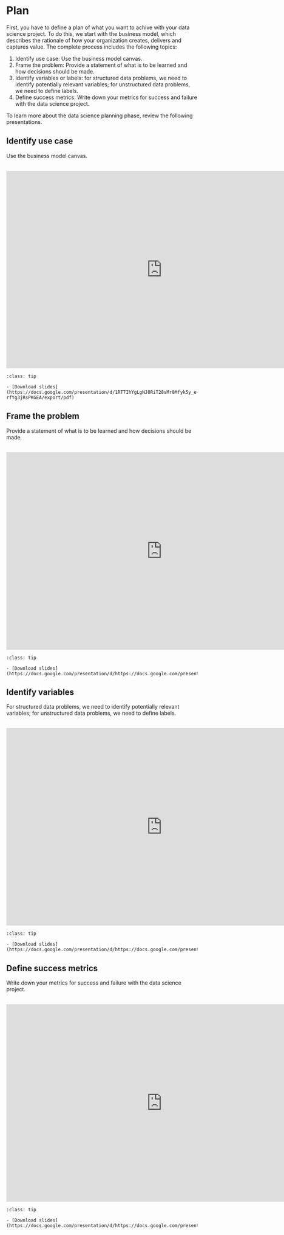 # Plan

First, you have to define a plan of what you want to achive with your data science project. To do this, we start with the business model, which describes the rationale of how your organization creates, delivers and captures value. The complete process includes the following topics: 

1. Identify use case: Use the business model canvas.
2. Frame the problem: Provide a statement of what is to be learned and how decisions should be made.
3. Identify variables or labels: for structured data problems, we need to identify potentially relevant variables; for unstructured data problems, we need to define labels.
4. Define success metrics: Write down your metrics for success and failure with the data science project. 

To learn more about the data science planning phase, review the following presentations. 


## Identify use case

Use the business model canvas.

<br>

<iframe src="https://docs.google.com/presentation/d/e/2PACX-1vQVgNPZ7DQpOigsdO6CbCoZLrHK6m5IJV0E1ZzuV4r2WxkLjrtp-0k11SlT1_qwD6hvP42nrDuRuL0V/embed?start=false&loop=false&delayms=3000" frameborder="0" width="820" height="520" allowfullscreen="true" mozallowfullscreen="true" webkitallowfullscreen="true"></iframe>

```{admonition} Slides
:class: tip

- [Download slides](https://docs.google.com/presentation/d/1RT7IhYgLgNJ8RiT28sMr8Mfyk5y_e-rfYg3jRsPKGEA/export/pdf)

```

## Frame the problem

Provide a statement of what is to be learned and how decisions should be made.

<br>

<iframe src="https://docs.google.com/presentation/d/e/2PACX-1vSsxAM1KHt_cXMrYTTqz5L-m-FJHcDefdflTUoT73I4Xdo_MOSjcKid7ictGm0X9823JnFBkEl0GrEM/embed?start=false&loop=false&delayms=3000" frameborder="0" width="820" height="520" allowfullscreen="true" mozallowfullscreen="true" webkitallowfullscreen="true"></iframe>

```{admonition} Slides
:class: tip

- [Download slides](https://docs.google.com/presentation/d/https://docs.google.com/presentation/d/12WRK3EgiHOHz2vsJnYxIxNvDQmjTMax1iTSqsjVr7JY/export/pdf)

```


## Identify variables

For structured data problems, we need to identify potentially relevant variables; for unstructured data problems, we need to define labels.

<br>

<iframe src="https://docs.google.com/presentation/d/e/2PACX-1vR3mAfcepfacMwk7_ob-uPjSX6aMLISTxC2C1DEOyMS5HdO1RSY8fSbBdPP21JjKP0fHKoE46719xjJ/embed?start=false&loop=false&delayms=3000" frameborder="0" width="820" height="520" allowfullscreen="true" mozallowfullscreen="true" webkitallowfullscreen="true"></iframe>


```{admonition} Slides
:class: tip

- [Download slides](https://docs.google.com/presentation/d/https://docs.google.com/presentation/d/1VqXuDX_3VFNOGMw3y3uQmvFr2m7b6BlW3if_icQSstM/export/pdf)

```

## Define success metrics

Write down your metrics for success and failure with the data science project. 

<br>

<iframe src="https://docs.google.com/presentation/d/e/2PACX-1vTAV8dx9BOGcz6q5rrurCsJHTCwjGhFGJ84ak8ZLitFLfxMfuTMWi5ZP247cel1_-FjR1eoEkHPTvLr/embed?start=false&loop=false&delayms=3000" frameborder="0" width="820" height="520" allowfullscreen="true" mozallowfullscreen="true" webkitallowfullscreen="true"></iframe>

```{admonition} Slides
:class: tip

- [Download slides](https://docs.google.com/presentation/d/https://docs.google.com/presentation/d/1vlVqqU4Frt8y_GaCs4qVx7EVPyNravGhpgkV6tGeYmY/export/pdf)

```
